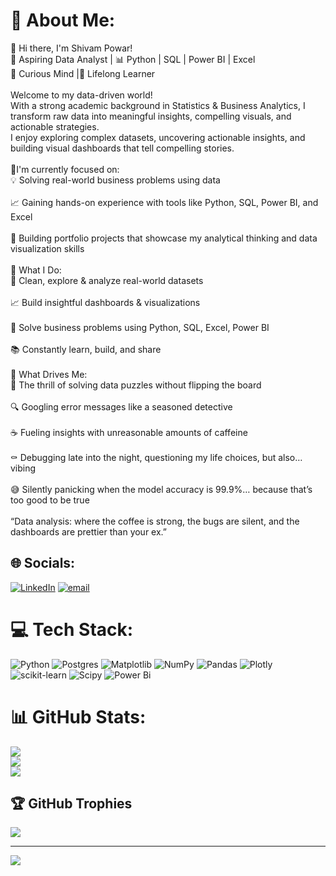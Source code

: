 # 💫 About Me:
👋 Hi there, I'm Shivam Powar!<br>🎯 Aspiring Data Analyst |  📊 Python | SQL | Power BI | Excel<br> 🧠 Curious Mind |🚀 Lifelong Learner<br><br>Welcome to my data-driven world!<br>With a strong academic background in Statistics & Business Analytics, I transform raw data into meaningful insights, compelling visuals, and actionable strategies.<br>I enjoy exploring complex datasets, uncovering actionable insights, and building visual dashboards that tell compelling stories.<br><br>🎯I'm currently focused on:<br>💡 Solving real-world business problems using data<br><br>📈 Gaining hands-on experience with tools like Python, SQL, Power BI, and Excel<br><br>🧠 Building portfolio projects that showcase my analytical thinking and data visualization skills<br><br>🚀 What I Do:<br>📌 Clean, explore & analyze real-world datasets<br><br>📈 Build insightful dashboards & visualizations<br><br>💼 Solve business problems using Python, SQL, Excel, Power BI<br><br>📚 Constantly learn, build, and share<br><br>🌟 What Drives Me:<br>🧠 The thrill of solving data puzzles without flipping the board<br><br>🔍 Googling error messages like a seasoned detective<br><br>☕ Fueling insights with unreasonable amounts of caffeine<br><br>⚰️ Debugging late into the night, questioning my life choices, but also… vibing<br><br>😅 Silently panicking when the model accuracy is 99.9%… because that’s too good to be true<br><br>“Data analysis: where the coffee is strong, the bugs are silent, and the dashboards are prettier than your ex.”


## 🌐 Socials:
[![LinkedIn](https://img.shields.io/badge/LinkedIn-%230077B5.svg?logo=linkedin&logoColor=white)](https://linkedin.com/in/www.linkedin.com/in/shivam-powar-45s31) [![email](https://img.shields.io/badge/Email-D14836?logo=gmail&logoColor=white)](mailto:shivampowar.sp4531@gmail.com) 

# 💻 Tech Stack:
![Python](https://img.shields.io/badge/python-3670A0?style=for-the-badge&logo=python&logoColor=ffdd54) ![Postgres](https://img.shields.io/badge/postgres-%23316192.svg?style=for-the-badge&logo=postgresql&logoColor=white) ![Matplotlib](https://img.shields.io/badge/Matplotlib-%23ffffff.svg?style=for-the-badge&logo=Matplotlib&logoColor=black) ![NumPy](https://img.shields.io/badge/numpy-%23013243.svg?style=for-the-badge&logo=numpy&logoColor=white) ![Pandas](https://img.shields.io/badge/pandas-%23150458.svg?style=for-the-badge&logo=pandas&logoColor=white) ![Plotly](https://img.shields.io/badge/Plotly-%233F4F75.svg?style=for-the-badge&logo=plotly&logoColor=white) ![scikit-learn](https://img.shields.io/badge/scikit--learn-%23F7931E.svg?style=for-the-badge&logo=scikit-learn&logoColor=white) ![Scipy](https://img.shields.io/badge/SciPy-%230C55A5.svg?style=for-the-badge&logo=scipy&logoColor=%white) ![Power Bi](https://img.shields.io/badge/power_bi-F2C811?style=for-the-badge&logo=powerbi&logoColor=black)
# 📊 GitHub Stats:
![](https://github-readme-stats.vercel.app/api?username=ShivamKPowar&theme=dark&hide_border=false&include_all_commits=false&count_private=false)<br/>
![](https://nirzak-streak-stats.vercel.app/?user=ShivamKPowar&theme=dark&hide_border=false)<br/>
![](https://github-readme-stats.vercel.app/api/top-langs/?username=ShivamKPowar&theme=dark&hide_border=false&include_all_commits=false&count_private=false&layout=compact)

## 🏆 GitHub Trophies
![](https://github-profile-trophy.vercel.app/?username=ShivamKPowar&theme=gruvbox&no-frame=false&no-bg=true&margin-w=4)

---
[![](https://visitcount.itsvg.in/api?id=ShivamKPowar&icon=0&color=0)](https://visitcount.itsvg.in)

<!-- Proudly created with GPRM ( https://gprm.itsvg.in ) -->
